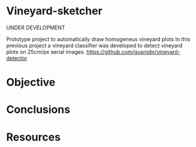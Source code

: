 # Vineyard-sketcher
UNDER DEVELOPMENT

Prototype project to automatically draw homogeneus vineyard plots 
In this previous project a vineyard classifier was developed to detect vineyard plots on 25cm/px aerial images.
https://github.com/gusriobr/vineyard-detector

# Objective
# Conclusions
# Resources
